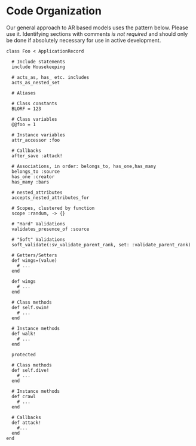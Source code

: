 

Code Organization
=================

Our general approach to AR based models uses the pattern below.  Please use it.  Identifying sections
with comments _is not required_ and should only be done if absolutely necessary for use in active
development.

  ```
  class Foo < ApplicationRecord

    # Include statements
    include Housekeeping

    # acts_as, has_ etc. includes
    acts_as_nested_set

    # Aliases

    # Class constants
    BLORF = 123

    # Class variables
    @@foo = 1

    # Instance variables
    attr_accessor :foo

    # Callbacks
    after_save :attack!

    # Associations, in order: belongs_to, has_one,has_many
    belongs_to :source
    has_one :creator
    has_many :bars
   
    # nested_attributes 
    accepts_nested_attributes_for

    # Scopes, clustered by function
    scope :randum, -> {}

    # "Hard" Validations
    validates_presence_of :source

    # "Soft" Validations
    soft_validate(:sv_validate_parent_rank, set: :validate_parent_rank)

    # Getters/Setters
    def wings=(value)
      # ...
    end

    def wings
      # ...
    end
   
    # Class methods
    def self.swim!
      # ...
    end

    # Instance methods
    def walk!
      # ...
    end
 
    protected

    # Class methods
    def self.dive!
      # ...
    end

    # Instance methods
    def crawl
      # ...
    end

    # Callbacks
    def attack!
      #...
    end
  end 
  ```
